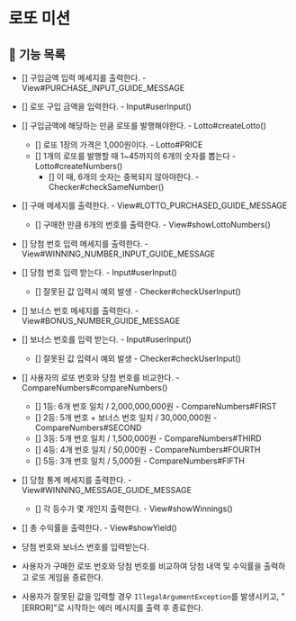 # 로또 미션
## 🚀 기능 목록

- [] 구입금액 입력 메세지를 출력한다. - View#PURCHASE_INPUT_GUIDE_MESSAGE
- [] 로또 구입 금액을 입력한다. - Input#userInput()

- [] 구입금액에 해당하는 만큼 로또를 발행해야한다. - Lotto#createLotto()
  - [] 로또 1장의 가격은 1,000원이다. - Lotto#PRICE
  - [] 1개의 로또를 발행할 때 1~45까지의 6개의 숫자를 뽑는다 - Lotto#createNumbers()
    - [] 이 때, 6개의 숫자는 중복되지 않아야한다. - Checker#checkSameNumber()

- [] 구매 메세지를 출력한다. - View#LOTTO_PURCHASED_GUIDE_MESSAGE
  - [] 구매한 만큼 6개의 번호를 출력한다. - View#showLottoNumbers()

- [] 당첨 번호 입력 메세지를 출력한다. - View#WINNING_NUMBER_INPUT_GUIDE_MESSAGE
- [] 당첨 번호 입력 받는다. - Input#userInput()
  - [] 잘못된 값 입력시 예외 발생 - Checker#checkUserInput()

- [] 보너스 번호 메세지를 출력한다. - View#BONUS_NUMBER_GUIDE_MESSAGE
- [] 보너스 번호를 입력 받는다. - Input#userInput()
  - [] 잘못된 값 입력시 예외 발생 - Checker#checkUserInput()

- [] 사용자의 로또 번호와 당첨 번호를 비교한다. - CompareNumbers#compareNumbers()
  - [] 1등: 6개 번호 일치 / 2,000,000,000원 - CompareNumbers#FIRST
  - [] 2등: 5개 번호 + 보너스 번호 일치 / 30,000,000원 - CompareNumbers#SECOND
  - [] 3등: 5개 번호 일치 / 1,500,000원 - CompareNumbers#THIRD
  - [] 4등: 4개 번호 일치 / 50,000원 - CompareNumbers#FOURTH
  - [] 5등: 3개 번호 일치 / 5,000원 - CompareNumbers#FIFTH

- [] 당첨 통계 메세지를 출력한다. - View#WINNING_MESSAGE_GUIDE_MESSAGE
  - [] 각 등수가 몇 개인지 출력한다. - View#showWinnings()

- [] 총 수익률을 출력한다. - View#showYield()

    
- 당첨 번호와 보너스 번호를 입력받는다.
- 사용자가 구매한 로또 번호와 당첨 번호를 비교하여 당첨 내역 및 수익률을 출력하고 로또 게임을 종료한다.
- 사용자가 잘못된 값을 입력할 경우 `IllegalArgumentException`를 발생시키고, "[ERROR]"로 시작하는 에러 메시지를 출력 후 종료한다.
